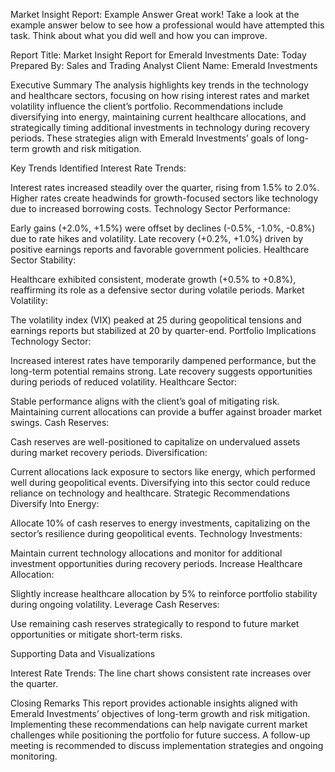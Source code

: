 Market Insight Report: Example Answer
Great work! Take a look at the example answer below to see how a professional would have attempted this task. Think about what you did well and how you can improve.

 
Report Title: Market Insight Report for Emerald Investments
Date: Today
Prepared By: Sales and Trading Analyst
Client Name: Emerald Investments

Executive Summary
The analysis highlights key trends in the technology and healthcare sectors, focusing on how rising interest rates and market volatility influence the client’s portfolio. Recommendations include diversifying into energy, maintaining current healthcare allocations, and strategically timing additional investments in technology during recovery periods. These strategies align with Emerald Investments’ goals of long-term growth and risk mitigation.

Key Trends Identified
Interest Rate Trends:

Interest rates increased steadily over the quarter, rising from 1.5% to 2.0%.
Higher rates create headwinds for growth-focused sectors like technology due to increased borrowing costs.
Technology Sector Performance:

Early gains (+2.0%, +1.5%) were offset by declines (-0.5%, -1.0%, -0.8%) due to rate hikes and volatility.
Late recovery (+0.2%, +1.0%) driven by positive earnings reports and favorable government policies.
Healthcare Sector Stability:

Healthcare exhibited consistent, moderate growth (+0.5% to +0.8%), reaffirming its role as a defensive sector during volatile periods.
Market Volatility:

The volatility index (VIX) peaked at 25 during geopolitical tensions and earnings reports but stabilized at 20 by quarter-end.
Portfolio Implications
Technology Sector:

Increased interest rates have temporarily dampened performance, but the long-term potential remains strong. Late recovery suggests opportunities during periods of reduced volatility.
Healthcare Sector:

Stable performance aligns with the client’s goal of mitigating risk. Maintaining current allocations can provide a buffer against broader market swings.
Cash Reserves:

Cash reserves are well-positioned to capitalize on undervalued assets during market recovery periods.
Diversification:

Current allocations lack exposure to sectors like energy, which performed well during geopolitical events. Diversifying into this sector could reduce reliance on technology and healthcare.
Strategic Recommendations
Diversify Into Energy:

Allocate 10% of cash reserves to energy investments, capitalizing on the sector’s resilience during geopolitical events.
Technology Investments:

Maintain current technology allocations and monitor for additional investment opportunities during recovery periods.
Increase Healthcare Allocation:

Slightly increase healthcare allocation by 5% to reinforce portfolio stability during ongoing volatility.
Leverage Cash Reserves:

Use remaining cash reserves strategically to respond to future market opportunities or mitigate short-term risks.
 

Supporting Data and Visualizations
 
Interest Rate Trends: The line chart shows consistent rate increases over the quarter.
 




Closing Remarks
This report provides actionable insights aligned with Emerald Investments’ objectives of long-term growth and risk mitigation. Implementing these recommendations can help navigate current market challenges while positioning the portfolio for future success. A follow-up meeting is recommended to discuss implementation strategies and ongoing monitoring.
